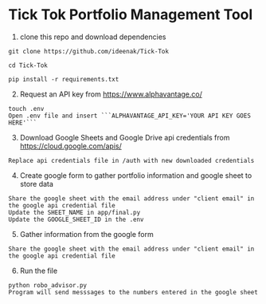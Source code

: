 # Tick Tok Portfolio Management Tool

1. clone this repo and download dependencies
```
git clone https://github.com/ideenak/Tick-Tok

cd Tick-Tok

pip install -r requirements.txt
```

2. Request an API key from https://www.alphavantage.co/ 
```
touch .env
Open .env file and insert ```ALPHAVANTAGE_API_KEY='YOUR API KEY GOES HERE'``` 
```

3. Download Google Sheets and Google Drive api credentials from https://cloud.google.com/apis/

```
Replace api credentials file in /auth with new downloaded credentials
```

4. Create google form to gather portfolio information and google sheet to store data
```
Share the google sheet with the email address under "client email" in the google api credential file
Update the SHEET_NAME in app/final.py 
Update the GOOGLE_SHEET_ID in the .env
```

5. Gather information from the google form 
```
Share the google sheet with the email address under "client email" in the google api credential file
```

6. Run the file

```
python robo_advisor.py
Program will send messsages to the numbers entered in the google sheet
```

